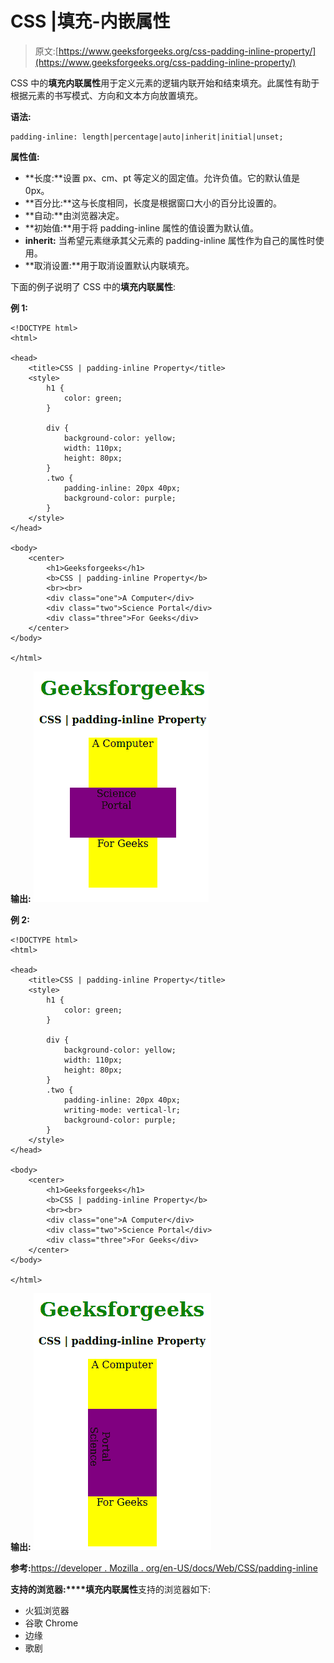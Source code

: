 # CSS |填充-内嵌属性

> 原文:[https://www.geeksforgeeks.org/css-padding-inline-property/](https://www.geeksforgeeks.org/css-padding-inline-property/)

CSS 中的**填充内联属性**用于定义元素的逻辑内联开始和结束填充。此属性有助于根据元素的书写模式、方向和文本方向放置填充。

**语法:**

```
padding-inline: length|percentage|auto|inherit|initial|unset;
```

**属性值:**

*   **长度:**设置 px、cm、pt 等定义的固定值。允许负值。它的默认值是 0px。
*   **百分比:**这与长度相同，长度是根据窗口大小的百分比设置的。
*   **自动:**由浏览器决定。
*   **初始值:**用于将 padding-inline 属性的值设置为默认值。
*   **inherit:** 当希望元素继承其父元素的 padding-inline 属性作为自己的属性时使用。
*   **取消设置:**用于取消设置默认内联填充。

下面的例子说明了 CSS 中的**填充内联属性**:

**例 1:**

```
<!DOCTYPE html>
<html>

<head>
    <title>CSS | padding-inline Property</title>
    <style>
        h1 {
            color: green;
        }

        div {
            background-color: yellow;
            width: 110px;
            height: 80px;
        }
        .two {
            padding-inline: 20px 40px;
            background-color: purple;
        }
    </style>
</head>

<body>
    <center>
        <h1>Geeksforgeeks</h1>
        <b>CSS | padding-inline Property</b>
        <br><br>
        <div class="one">A Computer</div>
        <div class="two">Science Portal</div>
        <div class="three">For Geeks</div>
    </center>
</body>

</html>                    
```

**输出:**
![](img/f93499f81bacd15872b8e776f32f581f.png)

**例 2:**

```
<!DOCTYPE html>
<html>

<head>
    <title>CSS | padding-inline Property</title>
    <style>
        h1 {
            color: green;
        }

        div {
            background-color: yellow;
            width: 110px;
            height: 80px;
        }
        .two {
            padding-inline: 20px 40px;
            writing-mode: vertical-lr;
            background-color: purple;
        }
    </style>
</head>

<body>
    <center>
        <h1>Geeksforgeeks</h1>
        <b>CSS | padding-inline Property</b>
        <br><br>
        <div class="one">A Computer</div>
        <div class="two">Science Portal</div>
        <div class="three">For Geeks</div>
    </center>
</body>

</html>                                       
```

**输出:**
![](img/10f9f48a02ec20aed1c04f3522b2fed3.png)

**参考:**[https://developer . Mozilla . org/en-US/docs/Web/CSS/padding-inline](https://developer.mozilla.org/en-US/docs/Web/CSS/padding-inline)

**支持的浏览器:****填充内联属性**支持的浏览器如下:

*   火狐浏览器
*   谷歌 Chrome
*   边缘
*   歌剧